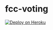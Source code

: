 # fcc-voting

[![Deploy on Heroku](https://www.herokucdn.com/deploy/button.png)](https://heroku.com/deploy)
